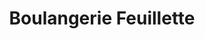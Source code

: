 ---
title: "Boulangerie Feuillette"
url: /limoges/boulangerie-feuillette-rue-nicolas-appert/
shop: boulangerie
---